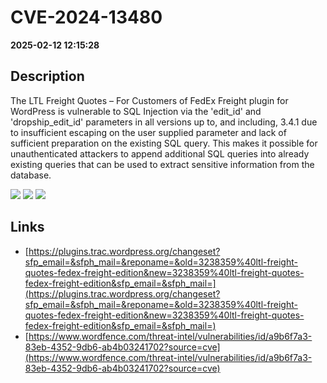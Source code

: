 # CVE-2024-13480

**2025-02-12 12:15:28**

## Description
The LTL Freight Quotes – For Customers of FedEx Freight plugin for WordPress is vulnerable to SQL Injection via the 'edit_id' and 'dropship_edit_id' parameters in all versions up to, and including, 3.4.1 due to insufficient escaping on the user supplied parameter and lack of sufficient preparation on the existing SQL query.  This makes it possible for unauthenticated attackers to append additional SQL queries into already existing queries that can be used to extract sensitive information from the database.

![](https://img.shields.io/static/v1?label=Score&message=7.5&color=red)
![](https://img.shields.io/static/v1?label=Severity&message=HIGH&color=red)
![](https://img.shields.io/static/v1?label=CWE&message=SQL&color=green)

## Links
- [https://plugins.trac.wordpress.org/changeset?sfp_email=&sfph_mail=&reponame=&old=3238359%40ltl-freight-quotes-fedex-freight-edition&new=3238359%40ltl-freight-quotes-fedex-freight-edition&sfp_email=&sfph_mail=](https://plugins.trac.wordpress.org/changeset?sfp_email=&sfph_mail=&reponame=&old=3238359%40ltl-freight-quotes-fedex-freight-edition&new=3238359%40ltl-freight-quotes-fedex-freight-edition&sfp_email=&sfph_mail=)
- [https://www.wordfence.com/threat-intel/vulnerabilities/id/a9b6f7a3-83eb-4352-9db6-ab4b03241702?source=cve](https://www.wordfence.com/threat-intel/vulnerabilities/id/a9b6f7a3-83eb-4352-9db6-ab4b03241702?source=cve)
